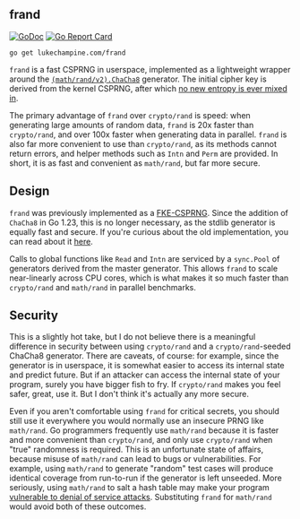 frand
-----

[![GoDoc](https://godoc.org/lukechampine.com/frand?status.svg)](https://godoc.org/lukechampine.com/frand)
[![Go Report Card](http://goreportcard.com/badge/lukechampine.com/frand)](https://goreportcard.com/report/lukechampine.com/frand)

```
go get lukechampine.com/frand
```

`frand` is a fast CSPRNG in userspace, implemented as a lightweight wrapper
around the [`(math/rand/v2).ChaCha8`](https://go.dev/src/math/rand/v2/chacha8.go) generator. The initial
cipher key is derived from the kernel CSPRNG, after which [no new entropy is
ever mixed in](https://blog.cr.yp.to/20140205-entropy.html).

The primary advantage of `frand` over `crypto/rand` is speed: when generating
large amounts of random data, `frand` is 20x faster than `crypto/rand`, and over
100x faster when generating data in parallel. `frand` is also far more
convenient to use than `crypto/rand`, as its methods cannot return errors, and
helper methods such as `Intn` and `Perm` are provided. In short, it is as fast
and convenient as `math/rand`, but far more secure.

## Design

`frand` was previously implemented as a [FKE-CSPRNG](https://blog.cr.yp.to/20170723-random.html).
Since the addition of `ChaCha8` in Go 1.23, this is no longer necessary, as the
stdlib generator is equally fast and secure. If you're curious about the old
implementation, you can read about it [here](https://github.com/lukechampine/frand/blob/3f951cc7c03d029aba12f89106666489fd8c769b/README.md).

Calls to global functions like `Read` and `Intn` are serviced by a `sync.Pool`
of generators derived from the master generator. This allows `frand` to scale
near-linearly across CPU cores, which is what makes it so much faster than
`crypto/rand` and `math/rand` in parallel benchmarks.

## Security

This is a slightly hot take, but I do not believe there is a meaningful
difference in security between using `crypto/rand` and a `crypto/rand`-seeded
ChaCha8 generator. There are caveats, of course: for example, since the
generator is in userspace, it is somewhat easier to access its internal state
and predict future. But if an attacker can access the internal state of your
program, surely you have bigger fish to fry. If `crypto/rand` makes you feel
safer, great, use it. But I don't think it's actually any more secure.

Even if you aren't comfortable using `frand` for critical secrets, you should
still use it everywhere you would normally use an insecure PRNG like
`math/rand`. Go programmers frequently use `math/rand` because it is faster and
more convenient than `crypto/rand`, and only use `crypto/rand` when "true"
randomness is required. This is an unfortunate state of affairs, because misuse
of `math/rand` can lead to bugs or vulnerabilities. For example, using
`math/rand` to generate "random" test cases will produce identical coverage from
run-to-run if the generator is left unseeded. More seriously, using `math/rand`
to salt a hash table may make your program [vulnerable to denial of service attacks](https://stackoverflow.com/questions/52184366/why-does-hashmap-need-a-cryptographically-secure-hashing-function).
Substituting `frand` for `math/rand` would avoid both of these outcomes.
